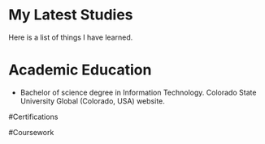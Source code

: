 # My Latest Studies

Here is a list of things I have learned. 




# Academic Education

- Bachelor of science degree in Information Technology. Colorado State University Global (Colorado, USA) website.


#Certifications




#Coursework 
